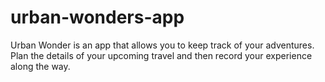 # urban-wonders-app
Urban Wonder is an app that allows you to keep track of your adventures. Plan the details of your upcoming travel and then record your experience along the way.
